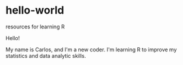 # hello-world
resources for learning R

Hello!

My name is Carlos, and I'm a new coder. I'm learning R to improve my statistics and data analytic skills.
